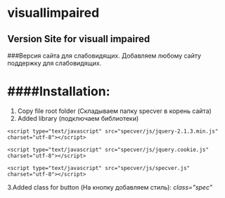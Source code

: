 # visuallimpaired
## Version Site for visuall impaired

###Версия сайта для слабовидящих. Добавляем любому сайту поддержку для слабовидящих.

####Installation: 
===================
1. Copy file root folder (Складываем папку specver в корень сайта)
2. Added library (подключаем библиотеки)
```
<script type="text/javascript" src="specver/js/jquery-2.1.3.min.js"  charset="utf-8"></script>
```
```
<script type="text/javascript" src="specver/js/jquery.cookie.js"  charset="utf-8"></script>
```
```
<script type="text/javascript" src="specver/js/specver.js" charset="utf-8"></script>
```
3.Added class for button (На кнопку добавляем стиль): *class="spec"*


